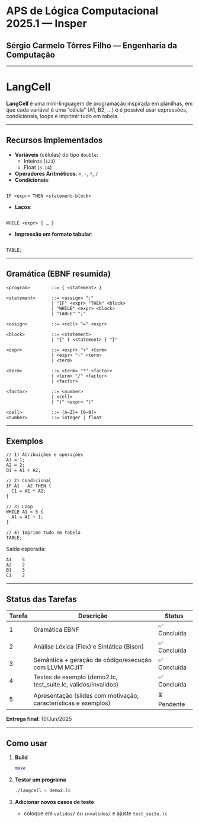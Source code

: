 # APS de Lógica Computacional 2025.1 — Insper  
## Sérgio Carmelo Tôrres Filho — Engenharia da Computação  

---

# LangCell

**LangCell** é uma mini-linguagem de programação inspirada em planilhas, em que cada variável é uma “célula” (A1, B2, …) e é possível usar expressões, condicionais, loops e imprimir tudo em tabela.

---

## Recursos Implementados

- **Variáveis** (células) do tipo `double`:  
  - Inteiros (`123`)  
  - Float (`3.14`)  
- **Operadores Aritméticos**: `+`, `-`, `*`, `/`  
- **Condicionais**:  
```

IF <expr> THEN <statement-block>

```
- **Laços**:  
```

WHILE <expr> { … }

```
- **Impressão em formato tabular**:  
```

TABLE;

````

---

## Gramática (EBNF resumida)

```ebnf
<program>        ::= { <statement> }

<statement>      ::= <assign> ";" 
                 | "IF" <expr> "THEN" <block>
                 | "WHILE" <expr> <block>
                 | "TABLE" ";"

<assign>         ::= <cell> "=" <expr>

<block>          ::= <statement>
                 | "{" { <statement> } "}"

<expr>           ::= <expr> "+" <term> 
                 | <expr> "-" <term> 
                 | <term>

<term>           ::= <term> "*" <factor> 
                 | <term> "/" <factor> 
                 | <factor>

<factor>         ::= <number> 
                 | <cell> 
                 | "(" <expr> ")"

<cell>           ::= [A–Z]+ [0–9]+
<number>         ::= integer | float
````

---

## Exemplos

```lc
// 1) Atribuições e operações
A1 = 1;
A2 = 2;
B1 = A1 + A2;

// 2) Condicional
IF A1 - A2 THEN {
  C1 = A1 * A2;
}

// 3) Loop
WHILE A1 < 5 {
  A1 = A1 + 1;
}

// 4) Imprime tudo em tabela
TABLE;
```

Saída esperada:

```
A1    5
A2    2
B1    3
C1    2
```

---

## Status das Tarefas

| Tarefa | Descrição                                                       | Status      |
| ------ | --------------------------------------------------------------- | ----------- |
| 1      | Gramática EBNF                                                  | ✅ Concluída |
| 2      | Análise Léxica (Flex) e Sintática (Bison)                       | ✅ Concluída |
| 3      | Semântica + geração de código/execução com LLVM MCJIT           | ✅ Concluída |
| 4      | Testes de exemplo (demo2.lc, test\_suite.lc, validos/invalidos) | ✅ Concluída |
| 5      | Apresentação (slides com motivação, características e exemplos) | ⏳ Pendente  |

**Entrega final**: 10/Jun/2025

---

## Como usar

1. **Build**

   ```bash
   make
   ```
2. **Testar um programa**

   ```bash
   ./langcell < demo2.lc
   ```
3. **Adicionar novos casos de teste**

   * coloque em `validos/` ou `invalidos/` e ajuste `test_suite.lc`
